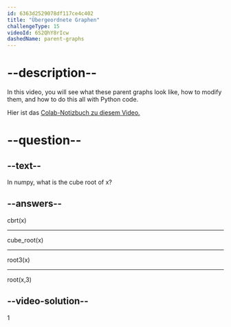 ```yaml
---
id: 6363d2529078df117ce4c402
title: "Übergeordnete Graphen"
challengeType: 15
videoId: 6S2QhY8rIcw
dashedName: parent-graphs
---
```


# --description--

In this video, you will see what these parent graphs look like, how to modify them, and how to do this all with Python code.

Hier ist das <a href="https://colab.research.google.com/drive/1uwKuaHCC2WCUFKmXW-5NqWUlEP9ak7Pz?usp=sharing" target="_blank" rel="noopener noreferrer nofollow">Colab-Notizbuch zu diesem Video.</a>

# --question--

## --text--

In numpy, what is the cube root of x?

## --answers--

cbrt(x)

---

cube_root(x)

---

root3(x)

---

root(x,3)

## --video-solution--

1
